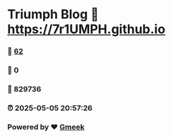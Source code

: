 # Triumph Blog :link: https://7r1UMPH.github.io 
### :page_facing_up: [62](https://7r1UMPH.github.io/tag.html) 
### :speech_balloon: 0 
### :hibiscus: 829736 
### :alarm_clock: 2025-05-05 20:57:26 
### Powered by :heart: [Gmeek](https://github.com/Meekdai/Gmeek)
